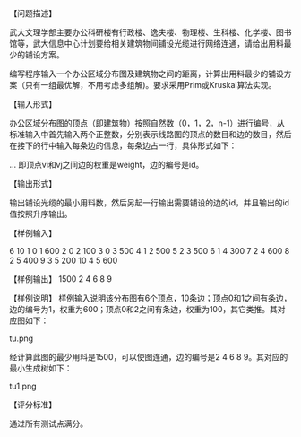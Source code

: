 【问题描述】

武大文理学部主要办公科研楼有行政楼、逸夫楼、物理楼、生科楼、化学楼、图书馆等，武大信息中心计划要给相关建筑物间铺设光缆进行网络连通，请给出用料最少的铺设方案。

编写程序输入一个办公区域分布图及建筑物之间的距离，计算出用料最少的铺设方案（只有一组最优解，不用考虑多组解)。要求采用Prim或Kruskal算法实现。


【输入形式】

办公区域分布图的顶点（即建筑物）按照自然数（0，1，2，n-1）进行编号，从标准输入中首先输入两个正整数，分别表示线路图的顶点的数目和边的数目，然后在接下的行中输入每条边的信息，每条边占一行，具体形式如下：

<n> <e>
<id> <vi> <vj> <weight>
...
即顶点vi和vj之间边的权重是weight，边的编号是id。

【输出形式】

输出铺设光缆的最小用料数，然后另起一行输出需要铺设的边的id，并且输出的id值按照升序输出。

【样例输入】

6 10
1 0 1 600
2 0 2 100
3 0 3 500
4 1 2 500
5 2 3 500
6 1 4 300
7 2 4 600
8 2 5 400
9 3 5 200
10 4 5 600

【样例输出】
1500
2 4 6 8 9

【样例说明】
样例输入说明该分布图有6个顶点，10条边；顶点0和1之间有条边，边的编号为1，权重为600；顶点0和2之间有条边，权重为100，其它类推。其对应图如下：

tu.png

经计算此图的最少用料是1500，可以使图连通，边的编号是2 4 6 8 9。其对应的最小生成树如下：

tu1.png

【评分标准】

通过所有测试点满分。

